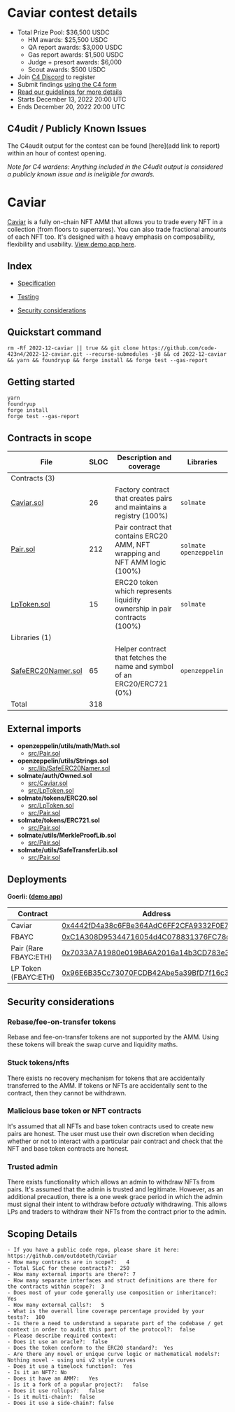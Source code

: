# Caviar contest details

- Total Prize Pool: \$36,500 USDC
  - HM awards: \$25,500 USDC
  - QA report awards: \$3,000 USDC
  - Gas report awards: \$1,500 USDC
  - Judge + presort awards: \$6,000
  - Scout awards: \$500 USDC
- Join [C4 Discord](https://discord.gg/code4rena) to register
- Submit findings [using the C4 form](https://code4rena.com/contests/2022-12-caviar-contest/submit)
- [Read our guidelines for more details](https://docs.code4rena.com/roles/wardens)
- Starts December 13, 2022 20:00 UTC
- Ends December 20, 2022 20:00 UTC

## C4udit / Publicly Known Issues

The C4audit output for the contest can be found [here](add link to report) within an hour of contest opening.

_Note for C4 wardens: Anything included in the C4udit output is considered a publicly known issue and is ineligible for awards._

# Caviar

[Caviar](https://goerli.caviar.sh) is a fully on-chain NFT AMM that allows you to trade every NFT in a collection (from floors to superrares). You can also trade fractional amounts of each NFT too.
It's designed with a heavy emphasis on composability, flexibility and usability. [View demo app here](https://goerli.caviar.sh).

## Index

- [Specification](https://github.com/code-423n4/2022-12-caviar/blob/main/docs/SPECIFICATION.md)

- [Testing](https://github.com/code-423n4/2022-12-caviar/blob/main/docs/TESTING.md)

- [Security considerations](https://github.com/code-423n4/2022-12-caviar/blob/main/docs/SECURITY.md)

## Quickstart command

```
rm -Rf 2022-12-caviar || true && git clone https://github.com/code-423n4/2022-12-caviar.git --recurse-submodules -j8 && cd 2022-12-caviar && yarn && foundryup && forge install && forge test --gas-report
```

## Getting started

```
yarn
foundryup
forge install
forge test --gas-report
```

## Contracts in scope

| File                                                                                  | SLOC | Description and coverage                                                     | Libraries                |
| ------------------------------------------------------------------------------------- | ---- | ---------------------------------------------------------------------------- | ------------------------ |
| Contracts (3)                                                                         |
| [Caviar.sol](https://github.com/code-423n4/2022-12-caviar/blob/main/src/Caviar.sol)   | 26   | Factory contract that creates pairs and maintains a registry (100%)          | `solmate`                |
| [Pair.sol](https://github.com/code-423n4/2022-12-caviar/blob/main/src/Pair.sol)       | 212  | Pair contract that contains ERC20 AMM, NFT wrapping and NFT AMM logic (100%) | `solmate` `openzeppelin` |
| [LpToken.sol](https://github.com/code-423n4/2022-12-caviar/blob/main/src/LpToken.sol) | 15   | ERC20 token which represents liquidity ownership in pair contracts (100%)    | `solmate`                |
| Libraries (1)                                                                         |
| [SafeERC20Namer.sol](https://github.com/code-423n4/2022-12-caviar/tree/main/src/lib)  | 65   | Helper contract that fetches the name and symbol of an ERC20/ERC721 (0%)     | `openzeppelin`           |
| Total                                                                                 | 318  |

## External imports

- **openzeppelin/utils/math/Math.sol**
  - [src/Pair.sol](https://github.com/code-423n4/2022-12-caviar/blob/main/src/Pair.sol)
- **openzeppelin/utils/Strings.sol**
  - [src/lib/SafeERC20Namer.sol](https://github.com/code-423n4/2022-12-caviar/blob/main/src/lib/SafeERC20Namer.sol)
- **solmate/auth/Owned.sol**
  - [src/Caviar.sol](https://github.com/code-423n4/2022-12-caviar/blob/main/src/Caviar.sol)
  - [src/LpToken.sol](https://github.com/code-423n4/2022-12-caviar/blob/main/src/LpToken.sol)
- **solmate/tokens/ERC20.sol**
  - [src/LpToken.sol](https://github.com/code-423n4/2022-12-caviar/blob/main/src/LpToken.sol)
  - [src/Pair.sol](https://github.com/code-423n4/2022-12-caviar/blob/main/src/Pair.sol)
- **solmate/tokens/ERC721.sol**
  - [src/Pair.sol](https://github.com/code-423n4/2022-12-caviar/blob/main/src/Pair.sol)
- **solmate/utils/MerkleProofLib.sol**
  - [src/Pair.sol](https://github.com/code-423n4/2022-12-caviar/blob/main/src/Pair.sol)
- **solmate/utils/SafeTransferLib.sol**
  - [src/Pair.sol](https://github.com/code-423n4/2022-12-caviar/blob/main/src/Pair.sol)

## Deployments

**Goerli: ([demo app](https://goerli.caviar.sh))**

| Contract              | Address                                                                                                                      |
| --------------------- | ---------------------------------------------------------------------------------------------------------------------------- |
| Caviar                | [0x4442fD4a38c6FBe364AdC6FF2CFA9332F0E7D378](https://goerli.etherscan.io/address/0x4442fD4a38c6FBe364AdC6FF2CFA9332F0E7D378) |
| FBAYC                 | [0xC1A308D95344716054d4C078831376FC78c4fd72](https://goerli.etherscan.io/address/0xC1A308D95344716054d4C078831376FC78c4fd72) |
| Pair (Rare FBAYC:ETH) | [0x7033A7A1980e019BA6A2016a14b3CD783e35300a](https://goerli.etherscan.io/address/0x7033A7A1980e019BA6A2016a14b3CD783e35300a) |
| LP Token (FBAYC:ETH)  | [0x96E6B35Cc73070FCDB42Abe5a39BfD7f16c37cFc](https://goerli.etherscan.io/address/0x96E6B35Cc73070FCDB42Abe5a39BfD7f16c37cFc) |

## Security considerations

### Rebase/fee-on-transfer tokens

Rebase and fee-on-transfer tokens are not supported by the AMM.
Using these tokens will break the swap curve and liquidity maths.

### Stuck tokens/nfts

There exists no recovery mechanism for tokens that are accidentally transferred to the AMM.
If tokens or NFTs are accidentally sent to the contract, then they cannot be withdrawn.

### Malicious base token or NFT contracts

It's assumed that all NFTs and base token contracts used to create new pairs are honest.
The user must use their own discretion when deciding whether or not to interact with a particular pair contract and check that the NFT and base token contracts are honest.

### Trusted admin

There exists functionality which allows an admin to withdraw NFTs from pairs.
It's assumed that the admin is trusted and legitimate. However, as an additional precaution, there is a one week grace period in which the admin must signal their intent to withdraw before _actually_ withdrawing.
This allows LPs and traders to withdraw their NFTs from the contract prior to the admin.

## Scoping Details

```
- If you have a public code repo, please share it here: https://github.com/outdoteth/Caviar
- How many contracts are in scope?:   4
- Total SLoC for these contracts?:  250
- How many external imports are there?: 7
- How many separate interfaces and struct definitions are there for the contracts within scope?:  3
- Does most of your code generally use composition or inheritance?:   Yes
- How many external calls?:   5
- What is the overall line coverage percentage provided by your tests?:  100
- Is there a need to understand a separate part of the codebase / get context in order to audit this part of the protocol?:  false
- Please describe required context:
- Does it use an oracle?:  false
- Does the token conform to the ERC20 standard?:  Yes
- Are there any novel or unique curve logic or mathematical models?: Nothing novel - using uni v2 style curves
- Does it use a timelock function?:  Yes
- Is it an NFT?: No
- Does it have an AMM?:   Yes
- Is it a fork of a popular project?:   false
- Does it use rollups?:   false
- Is it multi-chain?:  false
- Does it use a side-chain?: false
```
